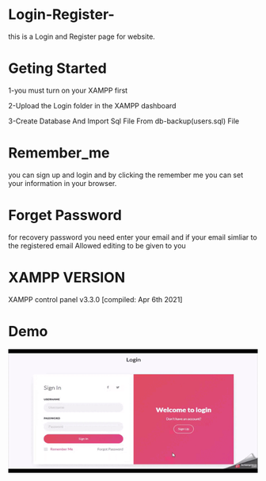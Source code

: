 # Login-Register-

this is a Login and Register page for website.

Geting Started
===============
1-you must turn on your XAMPP first 

2-Upload the Login folder in the XAMPP dashboard

3-Create Database And Import Sql File From db-backup(users.sql) File

Remember_me
===========

you can sign up and  login and by clicking the remember me you can set your information in your browser.

Forget Password
=

for recovery password you need enter your email and if your email simliar to the registered email Allowed editing to be given to you

XAMPP VERSION
==============

XAMPP control panel  v3.3.0 [compiled: Apr 6th 2021]

Demo
=
![](Demo.gif)
